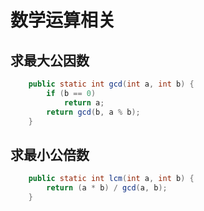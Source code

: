 # 数学运算相关

## 求最大公因数
~~~java
    public static int gcd(int a, int b) {
        if (b == 0)
            return a;
        return gcd(b, a % b);
    }
~~~

## 求最小公倍数
~~~java
    public static int lcm(int a, int b) {
        return (a * b) / gcd(a, b);
    }
~~~